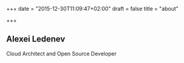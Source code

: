 +++
date = "2015-12-30T11:09:47+02:00"
draft = false
title = "about"

+++

## Alexei Ledenev

Cloud Architect and Open Source Developer
